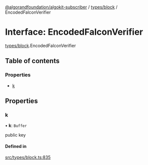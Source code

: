 [@algorandfoundation/algokit-subscriber](../README.md) / [types/block](../modules/types_block.md) / EncodedFalconVerifier

# Interface: EncodedFalconVerifier

[types/block](../modules/types_block.md).EncodedFalconVerifier

## Table of contents

### Properties

- [k](types_block.EncodedFalconVerifier.md#k)

## Properties

### k

• **k**: `Buffer`

public key

#### Defined in

[src/types/block.ts:835](https://github.com/algorandfoundation/algokit-subscriber-ts/blob/main/src/types/block.ts#L835)
